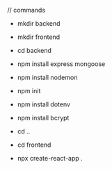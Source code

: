 // commands

- mkdir backend
- mkdir frontend
- cd backend
- npm install express mongoose
- npm install nodemon
- npm init
- npm install dotenv
- npm install bcrypt


- cd ..
- cd frontend
- npx create-react-app .